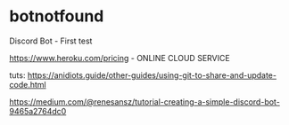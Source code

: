 # botnotfound
Discord Bot - First test

https://www.heroku.com/pricing - ONLINE CLOUD SERVICE

tuts:
https://anidiots.guide/other-guides/using-git-to-share-and-update-code.html

https://medium.com/@renesansz/tutorial-creating-a-simple-discord-bot-9465a2764dc0

